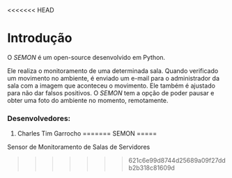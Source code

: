 <<<<<<< HEAD
# Introdução #
O _SEMON_ é um open-source desenvolvido em Python.

Ele realiza o monitoramento de uma determinada sala. Quando verificado um movimento no ambiente, é enviado um e-mail para o administrador da sala com a imagem que aconteceu o movimento. Ele também é ajustado para não dar falsos positivos. O _SEMON_ tem a opção de poder pausar e obter uma foto do ambiente no momento, remotamente.

### Desenvolvedores: ###
1. Charles Tim Garrocho
=======
SEMON
=====

Sensor de Monitoramento de Salas de Servidores
>>>>>>> 621c6e99d8744d25689a09f27ddb2b318c81609d
